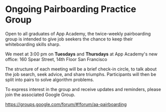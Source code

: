 # Ongoing Pairboarding Practice Group

Open to all graduates of App Academy, the twice-weekly pairboarding group is intended to give job seekers the chance to keep their whiteboarding skills sharp.

We meet at 3:00 pm on **Tuesdays** and **Thursdays** at App Academy's new office:
160 Spear Street, 14th Floor
San Francisco

The structure of each meeting will be a brief check-in circle, to talk about the job search, seek advice, and share triumphs. Participants will then be split into pairs to solve algorithm problems.

To express interest in the group and receive updates and reminders, please join the associated Google Group.

https://groups.google.com/forum/#!forum/aa-pairboarding
